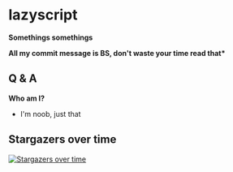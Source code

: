 # lazyscript

**Somethings somethings**

**All my commit message is BS, don't waste your time read that\***

## Q & A

**Who am I?**

- I'm noob, just that

## Stargazers over time

[![Stargazers over time](https://starchart.cc/thuanpham2311/lazyscript.svg)](https://starchart.cc/thuanpham2311/lazyscript)
